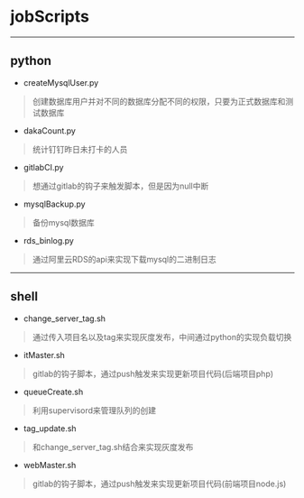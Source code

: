 # jobScripts
---
## python

- createMysqlUser.py
> 创建数据库用户并对不同的数据库分配不同的权限，只要为正式数据库和测试数据库

- dakaCount.py
> 统计钉钉昨日未打卡的人员

- gitlabCI.py
> 想通过gitlab的钩子来触发脚本，但是因为null中断

- mysqlBackup.py
> 备份mysql数据库

- rds_binlog.py
> 通过阿里云RDS的api来实现下载mysql的二进制日志

---

## shell

- change_server_tag.sh
> 通过传入项目名以及tag来实现灰度发布，中间通过python的实现负载切换

- itMaster.sh
> gitlab的钩子脚本，通过push触发来实现更新项目代码(后端项目php)

- queueCreate.sh
> 利用supervisord来管理队列的创建

- tag_update.sh
> 和change_server_tag.sh结合来实现灰度发布

- webMaster.sh
> gitlab的钩子脚本，通过push触发来实现更新项目代码(前端项目node.js)